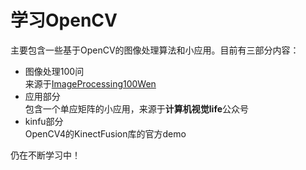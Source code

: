 # 学习OpenCV
主要包含一些基于OpenCV的图像处理算法和小应用。目前有三部分内容：
+ 图像处理100问  
来源于[ImageProcessing100Wen](https://github.com/gzr2017/ImageProcessing100Wen)
+ 应用部分  
  包含一个单应矩阵的小应用，来源于**计算机视觉life**公众号
+ kinfu部分  
  OpenCV4的KinectFusion库的官方demo
    
仍在不断学习中！